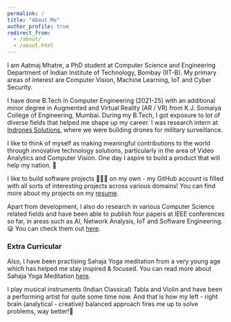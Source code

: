 ```yaml
---
permalink: /
title: "About Me"
author_profile: true
redirect_from: 
  - /about/
  - /about.html
---
```

I am Aatmaj Mhatre, a PhD student at Computer Science and Engineering Department of Indian Institute of Technology, Bombay (IIT-B). My primary areas of interest are Computer Vision, Machine Learning, IoT and Cyber Security.

I have done B.Tech in Computer Engineering (2021-25) with an additional minor degree in Augmented and Virtual Reality (AR / VR) from K.J. Somaiya College of Engineering, Mumbai. During my B.Tech, I got exposure to lot of diverse fields that helped me shape up my career. I was research intern at [Indrones Solutions](https://indrones.com/), where we were building drones for military surveillance.

I like to think of myself as making meaningful contributions to the world through innovative technology solutions, particularly in the area of Video Analytics and Computer Vision. One day I aspire to build a product that will help my nation. 🌟

I like to build software projects 🧑🏽‍💻 on my own - my GitHub account is filled with all sorts of interesting projects across various domains! You can find more about my projects on my [resume](./files/Resume.pdf).

Apart from development, I also do research in various Computer Science related fields and have been able to publish four papers at IEEE conferences so far, in areas such as AI, Network Analysis, IoT and Software Engineering. 😃 You can check them out [here](https://scholar.google.com/citations?user=ky53uMcAAAAJ).

### Extra Curricular

Also, I have been practising Sahaja Yoga meditation from a very young age which has helped me stay inspired & focused. You can read more about Sahaja Yoga Meditation [here](https://drive.google.com/file/d/12o2GNq6clqC08mbaqUWEIKMPdhdUsIuI/view?usp=sharing).

I play musical instruments (Indian Classical) Tabla and Violin and have been a performing artist for quite some time now. And that is how my left - right brain (analytical - creative) balanced approach fires me up to solve problems, way better!💫
